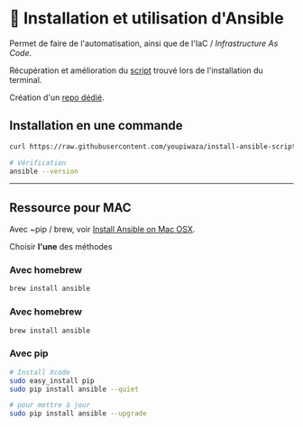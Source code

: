 # 🤖 Installation et utilisation d'Ansible

Permet de faire de l'automatisation, ainsi que de l'IaC / *Infrastructure As Code*.

Récupération et amélioration du [script](https://raw.githubusercontent.com/viasite-ansible/ansible-role-zsh/master/install.sh) trouvé lors de l'installation du terminal.

Création d'un [repo dédié](https://github.com/youpiwaza/install-ansible-script).

## Installation en une commande

```bash
curl https://raw.githubusercontent.com/youpiwaza/install-ansible-script/master/ansible-install.sh | bash

# Vérification
ansible --version
```

---

## Ressource pour MAC

Avec ~pip / brew, voir [Install Ansible on Mac OSX](https://hvops.com/articles/ansible-mac-osx/).

Choisir **l'une** des méthodes

### Avec homebrew

```bash
brew install ansible
```

### Avec homebrew

```bash
brew install ansible
```

### Avec pip

```bash
# Install Xcode
sudo easy_install pip
sudo pip install ansible --quiet

# pour mettre à jour
sudo pip install ansible --upgrade
```
